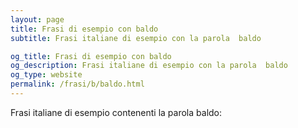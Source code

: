 ```yaml
---
layout: page
title: Frasi di esempio con baldo 
subtitle: Frasi italiane di esempio con la parola  baldo

og_title: Frasi di esempio con baldo 
og_description: Frasi italiane di esempio con la parola  baldo
og_type: website
permalink: /frasi/b/baldo.html
---
```


Frasi italiane di esempio contenenti la parola baldo:


